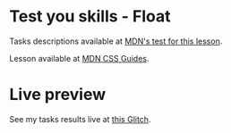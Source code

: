 # Test you skills - Float

Tasks descriptions available at [MDN's test for this lesson](https://developer.mozilla.org/en-US/docs/Learn/CSS/CSS_layout/Floats_skills).

Lesson available at [MDN CSS Guides](https://developer.mozilla.org/en-US/docs/Learn/CSS/CSS_layout/Floats).

# Live preview

See my tasks results live at [this Glitch](https://titanium-slender-swim.glitch.me/CSS/Test%20your%20skills%20-%20Float%20-%20Task%201%2C%202%2C%203/).
